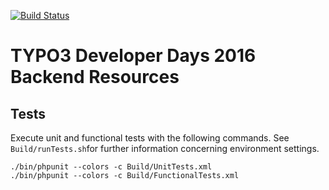 [![Build Status](https://travis-ci.org/HofUniversityIWS/T3DD16.Backend.svg?branch=master)](https://travis-ci.org/HofUniversityIWS/T3DD16.Backend)

# TYPO3 Developer Days 2016 Backend Resources

## Tests

Execute unit and functional tests with the following commands. See
```Build/runTests.sh```for further information concerning environment settings.

```
./bin/phpunit --colors -c Build/UnitTests.xml
./bin/phpunit --colors -c Build/FunctionalTests.xml
```
